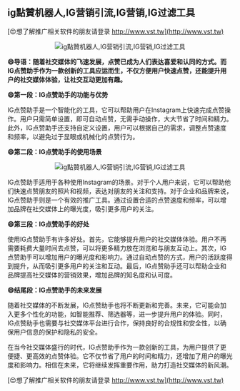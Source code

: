 ## **ig點贊机器人,IG营销引流,IG营销,IG过滤工具**

[😍想了解推广相关软件的朋友请登录 http://www.vst.tw](http://www.vst.tw)

 <center><img src="https://vst.tw/MP4/tuiguang/png/4.png" alt="ig點贊机器人,IG营销引流,IG营销,IG过滤工具"></center>

**😄导语：随着社交媒体的飞速发展，点赞已成为人们表达喜爱和认同的方式。而IG点赞助手作为一款创新的工具应运而生，不仅方便用户快速点赞，还能提升用户的社交媒体体验，让社交互动更加有趣。**

**😄第一段：IG点赞助手的功能与优势**

IG点赞助手是一个智能化的工具，它可以帮助用户在Instagram上快速完成点赞操作。用户只需简单设置，即可自动点赞，无需手动操作，大大节省了时间和精力。此外，IG点赞助手还支持自定义设置，用户可以根据自己的需求，调整点赞速度和频率，以避免过于显眼或机械化的点赞行为。

**😄第二段：IG点赞助手的使用场景**

 <center><img src="https://vst.tw/MP4/tuiguang/png/5.png" alt="ig點贊机器人,IG营销引流,IG营销,IG过滤工具"></center>

IG点赞助手适用于各种使用Instagram的场景。对于个人用户来说，它可以帮助他们快速点赞朋友的照片和视频，表达对朋友的关注和支持。对于企业和品牌来说，IG点赞助手则是一个有效的推广工具。通过设置合适的点赞速度和频率，可以增加品牌在社交媒体上的曝光度，吸引更多用户的关注。

**😄第三段：IG点赞助手的好处**

使用IG点赞助手有许多好处。首先，它能够提升用户的社交媒体体验。用户不再需要耗费大量时间去点赞，可以将更多精力放在浏览和与朋友互动上。其次，IG点赞助手可以增加用户的曝光度和影响力。通过自动点赞的方式，用户的活跃度得到提升，从而吸引更多用户的关注和互动。最后，IG点赞助手还可以帮助企业和品牌提高社交媒体的营销效果，增加品牌的知名度和认可度。

**😄结尾段：IG点赞助手的未来发展**

随着社交媒体的不断发展，IG点赞助手也将不断更新和完善。未来，它可能会加入更多个性化的功能，如智能推荐、筛选器等，进一步提升用户的体验。同时，IG点赞助手也需要与社交媒体平台进行合作，保持良好的合规性和安全性，以确保用户信息的保护和隐私的安全。

在当今社交媒体盛行的时代，IG点赞助手作为一款创新的工具，为用户提供了更便捷、更高效的点赞体验。它不仅节省了用户的时间和精力，还增加了用户的曝光度和影响力。相信在未来，它将继续发挥重要作用，助力打造社交媒体的新风潮。

[😍想了解推广相关软件的朋友请登录 http://www.vst.tw](http://www.vst.tw)



